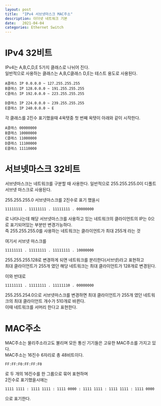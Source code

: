 ```yaml
---
layout: post
title:  "IPv4 서브넷마스크 MAC주소"
description: 이더넷 네트워크 기본
date:   2021-04-04
categories: Ethernet Switch
---
```


# IPv4 32비트

IPv4는 A,B,C,D,E 5가지 클래스로 나뉘어 진다.    
일반적으로 사용하는 클래스는 A,B,C클래스 D,E는 테스트 용도로 사용된다.

```
A클래스 IP 0.0.0.0 ~ 127.255.255.255
B클래스 IP 128.0.0.0 ~ 191.255.255.255
C클래스 IP 192.0.0.0 ~ 223.255.255.255
```

```
D클래스 IP 224.0.0.0 ~ 239.255.255.255
E클래스 IP 240.0.0.0 ~ E
```

각 클래스를 2진수 표기했을때 4옥텟중 첫 번째 옥텟이 아래와 같이 시작한다. 
```
A클래스 00000000    
B클래스 10000000    
C클래스 11000000    
D클래스 11100000    
E클래스 11110000    
```
    
# 서브넷마스크 32비트

서브넷마스크는 네트워크를 구분할 때 사용한다.
일반적으로 255.255.255.0이 디폴트 서브넷 마스크로 사용된다.

255.255.255.0 서브넷마스크를 2진수로 표기 했을시
```
11111111 . 11111111 . 11111111 . 00000000
```
로 나타나는데 해당 서브넷마스크를 사용하고 있는 네트워크의 클라이언트의 IP는 0으로 표기되어있는 부분만 변경가능하다.    
즉 255.255.255.0를 사용하는 네트워크는 클라이언트가 최대 255개 라는 것
    
여기서 서브넷 마스크를 
```
11111111 . 11111111 . 11111111 . 10000000
```
255.255.255.128로 변경하게 되면 네트워크를 분리한다(서브넷)라고 표현하고    
최대 클라이언트가 255개 였던 해당 네트워크는 최대 클라이언트가 128개로 변경된다.
    
이와 반대로
```
11111111 . 11111111 . 11111110 . 00000000
```
255.255.254.0으로 서브넷마스크를 변경하면 최대 클라이언트가 255개 였던 네트워크의 최대 클라이언트 개수가 510개로 바뀐다.    
이때 네트워크를 서머리 한다고 표현한다.


# MAC주소

MAC주소는 물리주소라고도 불리며 모든 통신 기기들은 고유한 MAC주소를 가지고 있다.    
MAC주소는 16진수 6자리로 총 48비트이다.

```
FF:FF:F0:FF:FF:F0
```
로 두 개의 16진수를 한 그룹으로 묶어 표현하며     
2진수로 표기했을시에는 

```
1111 1111 : 1111 1111 : 1111 0000 : 1111 1111 : 1111 1111 : 1111 0000
```
으로 표기한다.


